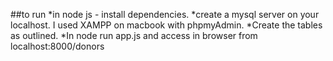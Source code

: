 ##to run
*in node js - install dependencies. 
*create a mysql server on your localhost. I used XAMPP on macbook with phpmyAdmin. 
*Create the tables as outlined. 
*In node run app.js and access in browser from localhost:8000/donors